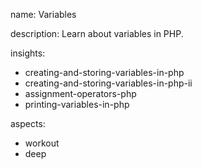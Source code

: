 name: Variables

description: Learn about variables in PHP.

insights:
  - creating-and-storing-variables-in-php
  - creating-and-storing-variables-in-php-ii
  - assignment-operators-php
  - printing-variables-in-php

aspects:
  - workout
  - deep